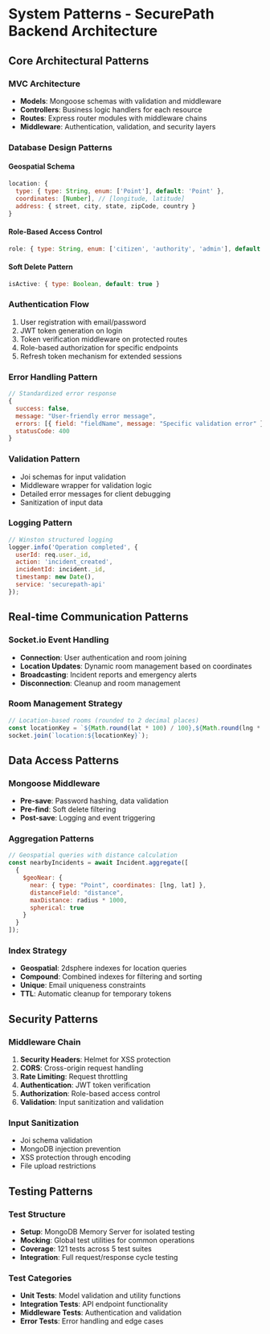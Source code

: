 # System Patterns - SecurePath Backend Architecture

## Core Architectural Patterns

### MVC Architecture
- **Models**: Mongoose schemas with validation and middleware
- **Controllers**: Business logic handlers for each resource
- **Routes**: Express router modules with middleware chains
- **Middleware**: Authentication, validation, and security layers

### Database Design Patterns

#### Geospatial Schema
```javascript
location: {
  type: { type: String, enum: ['Point'], default: 'Point' },
  coordinates: [Number], // [longitude, latitude]
  address: { street, city, state, zipCode, country }
}
```

#### Role-Based Access Control
```javascript
role: { type: String, enum: ['citizen', 'authority', 'admin'], default: 'citizen' }
```

#### Soft Delete Pattern
```javascript
isActive: { type: Boolean, default: true }
```

### Authentication Flow
1. User registration with email/password
2. JWT token generation on login
3. Token verification middleware on protected routes
4. Role-based authorization for specific endpoints
5. Refresh token mechanism for extended sessions

### Error Handling Pattern
```javascript
// Standardized error response
{
  success: false,
  message: "User-friendly error message",
  errors: [{ field: "fieldName", message: "Specific validation error" }],
  statusCode: 400
}
```

### Validation Pattern
- Joi schemas for input validation
- Middleware wrapper for validation logic
- Detailed error messages for client debugging
- Sanitization of input data

### Logging Pattern
```javascript
// Winston structured logging
logger.info('Operation completed', {
  userId: req.user._id,
  action: 'incident_created',
  incidentId: incident._id,
  timestamp: new Date(),
  service: 'securepath-api'
});
```

## Real-time Communication Patterns

### Socket.io Event Handling
- **Connection**: User authentication and room joining
- **Location Updates**: Dynamic room management based on coordinates
- **Broadcasting**: Incident reports and emergency alerts
- **Disconnection**: Cleanup and room management

### Room Management Strategy
```javascript
// Location-based rooms (rounded to 2 decimal places)
const locationKey = `${Math.round(lat * 100) / 100},${Math.round(lng * 100) / 100}`;
socket.join(`location:${locationKey}`);
```

## Data Access Patterns

### Mongoose Middleware
- **Pre-save**: Password hashing, data validation
- **Pre-find**: Soft delete filtering
- **Post-save**: Logging and event triggering

### Aggregation Patterns
```javascript
// Geospatial queries with distance calculation
const nearbyIncidents = await Incident.aggregate([
  {
    $geoNear: {
      near: { type: "Point", coordinates: [lng, lat] },
      distanceField: "distance",
      maxDistance: radius * 1000,
      spherical: true
    }
  }
]);
```

### Index Strategy
- **Geospatial**: 2dsphere indexes for location queries
- **Compound**: Combined indexes for filtering and sorting
- **Unique**: Email uniqueness constraints
- **TTL**: Automatic cleanup for temporary tokens

## Security Patterns

### Middleware Chain
1. **Security Headers**: Helmet for XSS protection
2. **CORS**: Cross-origin request handling
3. **Rate Limiting**: Request throttling
4. **Authentication**: JWT token verification
5. **Authorization**: Role-based access control
6. **Validation**: Input sanitization and validation

### Input Sanitization
- Joi schema validation
- MongoDB injection prevention
- XSS protection through encoding
- File upload restrictions

## Testing Patterns

### Test Structure
- **Setup**: MongoDB Memory Server for isolated testing
- **Mocking**: Global test utilities for common operations
- **Coverage**: 121 tests across 5 test suites
- **Integration**: Full request/response cycle testing

### Test Categories
- **Unit Tests**: Model validation and utility functions
- **Integration Tests**: API endpoint functionality
- **Middleware Tests**: Authentication and validation
- **Error Tests**: Error handling and edge cases
